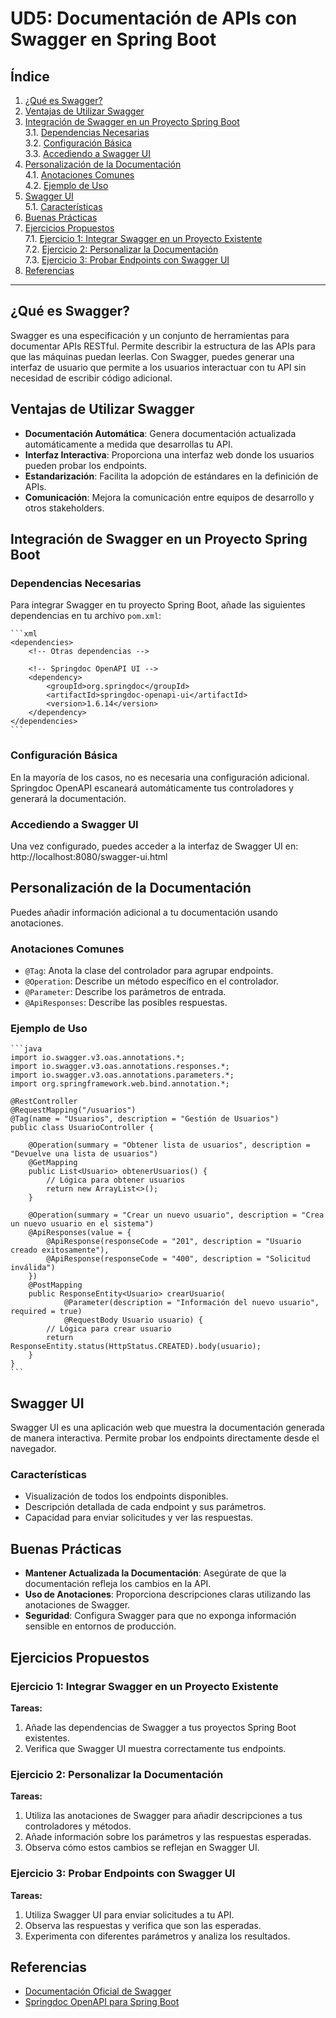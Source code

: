# UD5: Documentación de APIs con Swagger en Spring Boot

## Índice

1. [¿Qué es Swagger?](#qué-es-swagger)
2. [Ventajas de Utilizar Swagger](#ventajas-de-utilizar-swagger)
3. [Integración de Swagger en un Proyecto Spring Boot](#integración-de-swagger-en-un-proyecto-spring-boot)  
   3.1. [Dependencias Necesarias](#dependencias-necesarias)  
   3.2. [Configuración Básica](#configuración-básica)  
   3.3. [Accediendo a Swagger UI](#accediendo-a-swagger-ui)
4. [Personalización de la Documentación](#personalización-de-la-documentación)  
   4.1. [Anotaciones Comunes](#anotaciones-comunes)  
   4.2. [Ejemplo de Uso](#ejemplo-de-uso)
5. [Swagger UI](#swagger-ui)  
   5.1. [Características](#características)
6. [Buenas Prácticas](#buenas-prácticas)
7. [Ejercicios Propuestos](#ejercicios-propuestos)  
   7.1. [Ejercicio 1: Integrar Swagger en un Proyecto Existente](#ejercicio-1-integrar-swagger-en-un-proyecto-existente)  
   7.2. [Ejercicio 2: Personalizar la Documentación](#ejercicio-2-personalizar-la-documentación)  
   7.3. [Ejercicio 3: Probar Endpoints con Swagger UI](#ejercicio-3-probar-endpoints-con-swagger-ui)
8. [Referencias](#referencias)



---
## ¿Qué es Swagger?

Swagger es una especificación y un conjunto de herramientas para documentar APIs RESTful. Permite describir la estructura de las APIs para que las máquinas puedan leerlas. Con Swagger, puedes generar una interfaz de usuario que permite a los usuarios interactuar con tu API sin necesidad de escribir código adicional.

## Ventajas de Utilizar Swagger

- **Documentación Automática**: Genera documentación actualizada automáticamente a medida que desarrollas tu API.
- **Interfaz Interactiva**: Proporciona una interfaz web donde los usuarios pueden probar los endpoints.
- **Estandarización**: Facilita la adopción de estándares en la definición de APIs.
- **Comunicación**: Mejora la comunicación entre equipos de desarrollo y otros stakeholders.

## Integración de Swagger en un Proyecto Spring Boot

### Dependencias Necesarias

Para integrar Swagger en tu proyecto Spring Boot, añade las siguientes dependencias en tu archivo `pom.xml`:

    ```xml
    <dependencies>
        <!-- Otras dependencias -->

        <!-- Springdoc OpenAPI UI -->
        <dependency>
            <groupId>org.springdoc</groupId>
            <artifactId>springdoc-openapi-ui</artifactId>
            <version>1.6.14</version>
        </dependency>
    </dependencies>
    ```

### Configuración Básica

En la mayoría de los casos, no es necesaria una configuración adicional. Springdoc OpenAPI escaneará automáticamente tus controladores y generará la documentación.

### Accediendo a Swagger UI

Una vez configurado, puedes acceder a la interfaz de Swagger UI en:
http://localhost:8080/swagger-ui.html


## Personalización de la Documentación

Puedes añadir información adicional a tu documentación usando anotaciones.

### Anotaciones Comunes

- `@Tag`: Anota la clase del controlador para agrupar endpoints.
- `@Operation`: Describe un método específico en el controlador.
- `@Parameter`: Describe los parámetros de entrada.
- `@ApiResponses`: Describe las posibles respuestas.

### Ejemplo de Uso

    ```java
    import io.swagger.v3.oas.annotations.*;
    import io.swagger.v3.oas.annotations.responses.*;
    import io.swagger.v3.oas.annotations.parameters.*;
    import org.springframework.web.bind.annotation.*;

    @RestController
    @RequestMapping("/usuarios")
    @Tag(name = "Usuarios", description = "Gestión de Usuarios")
    public class UsuarioController {

        @Operation(summary = "Obtener lista de usuarios", description = "Devuelve una lista de usuarios")
        @GetMapping
        public List<Usuario> obtenerUsuarios() {
            // Lógica para obtener usuarios
            return new ArrayList<>();
        }

        @Operation(summary = "Crear un nuevo usuario", description = "Crea un nuevo usuario en el sistema")
        @ApiResponses(value = {
            @ApiResponse(responseCode = "201", description = "Usuario creado exitosamente"),
            @ApiResponse(responseCode = "400", description = "Solicitud inválida")
        })
        @PostMapping
        public ResponseEntity<Usuario> crearUsuario(
                @Parameter(description = "Información del nuevo usuario", required = true)
                @RequestBody Usuario usuario) {
            // Lógica para crear usuario
            return ResponseEntity.status(HttpStatus.CREATED).body(usuario);
        }
    }
    ```

## Swagger UI

Swagger UI es una aplicación web que muestra la documentación generada de manera interactiva. Permite probar los endpoints directamente desde el navegador.

### Características

- Visualización de todos los endpoints disponibles.
- Descripción detallada de cada endpoint y sus parámetros.
- Capacidad para enviar solicitudes y ver las respuestas.

## Buenas Prácticas

- **Mantener Actualizada la Documentación**: Asegúrate de que la documentación refleja los cambios en la API.
- **Uso de Anotaciones**: Proporciona descripciones claras utilizando las anotaciones de Swagger.
- **Seguridad**: Configura Swagger para que no exponga información sensible en entornos de producción.

## Ejercicios Propuestos

### Ejercicio 1: Integrar Swagger en un Proyecto Existente

**Tareas:**

1. Añade las dependencias de Swagger a tus proyectos Spring Boot existentes.
2. Verifica que Swagger UI muestra correctamente tus endpoints.

### Ejercicio 2: Personalizar la Documentación

**Tareas:**

1. Utiliza las anotaciones de Swagger para añadir descripciones a tus controladores y métodos.
2. Añade información sobre los parámetros y las respuestas esperadas.
3. Observa cómo estos cambios se reflejan en Swagger UI.

### Ejercicio 3: Probar Endpoints con Swagger UI

**Tareas:**

1. Utiliza Swagger UI para enviar solicitudes a tu API.
2. Observa las respuestas y verifica que son las esperadas.
3. Experimenta con diferentes parámetros y analiza los resultados.


## Referencias

- [Documentación Oficial de Swagger](https://swagger.io/)
- [Springdoc OpenAPI para Spring Boot](https://springdoc.org/)

